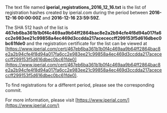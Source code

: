 The text file named **iperial_registrations_2016_12_16.txt** is the list of registration hashes created by iperial.com during the period between **2016-12-16 00:00:00Z** and **2016-12-16 23:59:59Z**.

The SHA 512 hash of the list is **467eb6ba361b1b0f4c469aa9b64ff2864bac8e2a2b94cfe4f8d94a017fa6cc2e983ee21c99858a4ec469d3ccdda217acececcff299153f5d616dbec0bc61fde0** and the registration certificate for the list can be viewed at [https://www.iperial.com/cert/467eb6ba361b1b0f4c469aa9b64ff2864bac8e2a2b94cfe4f8d94a017fa6cc2e983ee21c99858a4ec469d3ccdda217acececcff299153f5d616dbec0bc61fde0](https://www.iperial.com/cert/467eb6ba361b1b0f4c469aa9b64ff2864bac8e2a2b94cfe4f8d94a017fa6cc2e983ee21c99858a4ec469d3ccdda217acececcff299153f5d616dbec0bc61fde0).

To find registrations for a different period, please see the corresponding commit.

For more information, please visit [https://www.iperial.com/](https://www.iperial.com/)
